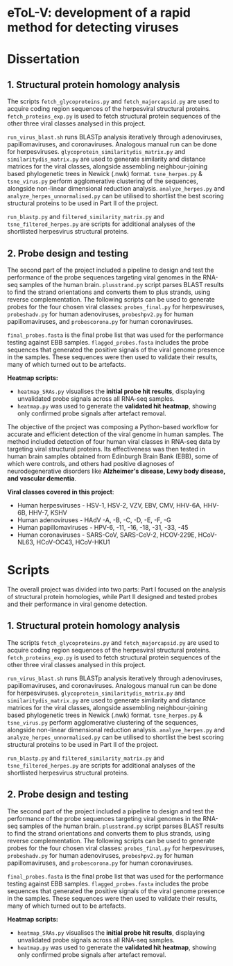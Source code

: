 # eToL-V: development of a rapid method for detecting viruses  
# Dissertation

## 1. Structural protein homology analysis  
The scripts `fetch_glycoproteins.py` and `fetch_majorcapsid.py` are used to acquire coding region sequences of the herpesviral structural proteins. `fetch_proteins_exp.py` is used to fetch structural protein sequences of the other three viral classes analysed in this project.

`run_virus_blast.sh` runs BLASTp analysis iteratively through adenoviruses, papillomaviruses, and coronaviruses. Analogous manual run can be done for herpesviruses. `glycoprotein_similaritydis_matrix.py` and `similaritydis_matrix.py` are used to generate similarity and distance matrices for the viral classes, alongside assembling neighbour-joining based phylogenetic trees in Newick (.nwk) format. `tsne_herpes.py` & `tsne_virus.py` perform agglomerative clustering of the sequences, alongside non-linear dimensional reduction analysis. `analyze_herpes.py` and `analyze_herpes_unnormalised.py` can be utilised to shortlist the best scoring structural proteins to be used in Part II of the project.

`run_blastp.py` and `filtered_similarity_matrix.py` and `tsne_filtered_herpes.py` are scripts for additional analyses of the shortlisted herpesvirus structural proteins.

## 2. Probe design and testing  
The second part of the project included a pipeline to design and test the performance of the probe sequences targeting viral genomes in the RNA-seq samples of the human brain. `plusstrand.py` script parses BLAST results to find the strand orientations and converts them to plus strands, using reverse complementation. The following scripts can be used to generate probes for the four chosen viral classes: `probes_final.py` for herpesviruses, `probeshadv.py` for human adenoviruses, `probeshpv2.py` for human papillomaviruses, and `probescorona.py` for human coronaviruses.

`final_probes.fasta` is the final probe list that was used for the performance testing against EBB samples. `flagged_probes.fasta` includes the probe sequences that generated the positive signals of the viral genome presence in the samples. These sequences were then used to validate their results, many of which turned out to be artefacts.

**Heatmap scripts:**  
* `heatmap_SRAs.py` visualises the **initial probe hit results**, displaying unvalidated probe signals across all RNA-seq samples.  
* `heatmap.py` was used to generate the **validated hit heatmap**, showing only confirmed probe signals after artefact removal.

The objective of the project was composing a Python-based workflow for accurate and efficient detection of the viral genome in human samples. The method included detection of four human viral classes in RNA-seq data by targeting viral structural proteins. Its effectiveness was then tested in human brain samples obtained from Edinburgh Brain Bank (EBB), some of which were controls, and others had positive diagnoses of neurodegenerative disorders like **Alzheimer's disease, Lewy body disease, and vascular dementia**.

**Viral classes covered in this project**:  
- Human herpesviruses - HSV-1, HSV-2, VZV, EBV, CMV, HHV-6A, HHV-6B, HHV-7, KSHV  
- Human adenoviruses - HAdV -A, -B, -C, -D, -E, -F, -G  
- Human papillomaviruses - HPV-6, -11, -16, -18, -31, -33, -45  
- Human coronaviruses - SARS-CoV, SARS-CoV-2, HCOV-229E, HCoV-NL63, HCoV-OC43, HCoV-HKU1  

# Scripts

The overall project was divided into two parts: Part I focused on the analysis of structural protein homologies, while Part II designed and tested probes and their performance in viral genome detection.

## 1. Structural protein homology analysis  

The scripts `fetch_glycoproteins.py` and `fetch_majorcapsid.py` are used to acquire coding region sequences of the herpesviral structural proteins. `fetch_proteins_exp.py` is used to fetch structural protein sequences of the other three viral classes analysed in this project.  

`run_virus_blast.sh` runs BLASTp analysis iteratively through adenoviruses, papillomaviruses, and coronaviruses. Analogous manual run can be done for herpesviruses. `glycoprotein_similaritydis_matrix.py` and `similaritydis_matrix.py` are used to generate similarity and distance matrices for the viral classes, alongside assembling neighbour-joining based phylogenetic trees in Newick (.nwk) format. `tsne_herpes.py` & `tsne_virus.py` perform agglomerative clustering of the sequences, alongside non-linear dimensional reduction analysis. `analyze_herpes.py` and `analyze_herpes_unnormalised.py` can be utilised to shortlist the best scoring structural proteins to be used in Part II of the project.  

`run_blastp.py` and `filtered_similarity_matrix.py` and `tsne_filtered_herpes.py` are scripts for additional analyses of the shortlisted herpesvirus structural proteins.  

## 2. Probe design and testing  

The second part of the project included a pipeline to design and test the performance of the probe sequences targeting viral genomes in the RNA-seq samples of the human brain. `plusstrand.py` script parses BLAST results to find the strand orientations and converts them to plus strands, using reverse complementation. The following scripts can be used to generate probes for the four chosen viral classes: `probes_final.py` for herpesviruses, `probeshadv.py` for human adenoviruses, `probeshpv2.py` for human papillomaviruses, and `probescorona.py` for human coronaviruses.  

`final_probes.fasta` is the final probe list that was used for the performance testing against EBB samples. `flagged_probes.fasta` includes the probe sequences that generated the positive signals of the viral genome presence in the samples. These sequences were then used to validate their results, many of which turned out to be artefacts.

**Heatmap scripts:**  
* `heatmap_SRAs.py` visualises the **initial probe hit results**, displaying unvalidated probe signals across all RNA-seq samples.  
* `heatmap.py` was used to generate the **validated hit heatmap**, showing only confirmed probe signals after artefact removal.
